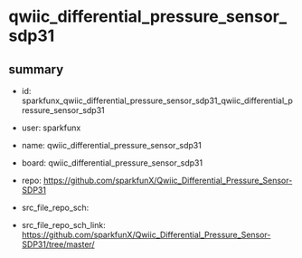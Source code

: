 # qwiic_differential_pressure_sensor_sdp31
 
## summary 
* id: sparkfunx_qwiic_differential_pressure_sensor_sdp31_qwiic_differential_pressure_sensor_sdp31
* user: sparkfunx
* name: qwiic_differential_pressure_sensor_sdp31
* board: qwiic_differential_pressure_sensor_sdp31
* repo: https://github.com/sparkfunX/Qwiic_Differential_Pressure_Sensor-SDP31



* src_file_repo_sch: 
* src_file_repo_sch_link: https://github.com/sparkfunX/Qwiic_Differential_Pressure_Sensor-SDP31/tree/master/




